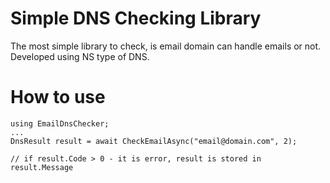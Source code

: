 # Simple DNS Checking Library

The most simple library to check, is email domain can handle emails or not. Developed using NS type of DNS.

# How to use

```
using EmailDnsChecker;
...
DnsResult result = await CheckEmailAsync("email@domain.com", 2);

// if result.Code > 0 - it is error, result is stored in result.Message
```
